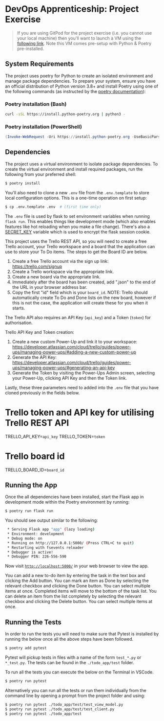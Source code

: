 # DevOps Apprenticeship: Project Exercise

> If you are using GitPod for the project exercise (i.e. you cannot use your local machine) then you'll want to launch a VM using the [following link](https://gitpod.io/#https://github.com/CorndelWithSoftwire/DevOps-Course-Starter). Note this VM comes pre-setup with Python & Poetry pre-installed.

## System Requirements

The project uses poetry for Python to create an isolated environment and manage package dependencies. To prepare your system, ensure you have an official distribution of Python version 3.8+ and install Poetry using one of the following commands (as instructed by the [poetry documentation](https://python-poetry.org/docs/#system-requirements)):

### Poetry installation (Bash)

```bash
curl -sSL https://install.python-poetry.org | python3 -
```

### Poetry installation (PowerShell)

```powershell
(Invoke-WebRequest -Uri https://install.python-poetry.org -UseBasicParsing).Content | py -
```

## Dependencies

The project uses a virtual environment to isolate package dependencies. To create the virtual environment and install required packages, run the following from your preferred shell:

```bash
$ poetry install
```

You'll also need to clone a new `.env` file from the `.env.template` to store local configuration options. This is a one-time operation on first setup:

```bash
$ cp .env.template .env  # (first time only)
```

The `.env` file is used by flask to set environment variables when running `flask run`. This enables things like development mode (which also enables features like hot reloading when you make a file change). There's also a [SECRET_KEY](https://flask.palletsprojects.com/en/1.1.x/config/#SECRET_KEY) variable which is used to encrypt the flask session cookie.

This project uses the Trello REST API, so you will need to create a free Trello account, your Trello workspace and a board that the application can use to store your To Do items. The steps to get the Board ID are below.
1. Create a free Trello account via the sign up link: https://trello.com/signup
2. Create a Trello workspace via the appropriate link.
3. Create a new board via the appropriate link.
4. Immediately after the board has been created, add ".json" to the end of the URL in your browser address bar.
5. Copy the first "id" field which is your `board_id`.
NOTE: Trello should automatically create To Do and Done lists on the new board, however if this is not the case, the application will create these for you when it starts.

The Trello API also requires an API Key (`api_key`) and a Token (`token`) for authorisation.

Trello API Key and Token creation: 
1. Create a new custom Power-Up and link it to your workspace: https://developer.atlassian.com/cloud/trello/guides/power-ups/managing-power-ups/#adding-a-new-custom-power-up
2. Generate the API Key: https://developer.atlassian.com/cloud/trello/guides/power-ups/managing-power-ups/#generating-an-api-key
3. Generate the Token by visiting the Power-Ups Admin screen, selecting your Power-Up, clicking API Key and then the Token link.

Lastly, these three parameters need to added into the  `.env` file that you have cloned previously in the fields below.

# Trello token and API key for utilising Trello REST API
TRELLO_API_KEY=`api_key`
TRELLO_TOKEN=`token`

# Trello board id
TRELLO_BOARD_ID=`board_id`

## Running the App

Once the all dependencies have been installed, start the Flask app in development mode within the Poetry environment by running:
```bash
$ poetry run flask run
```

You should see output similar to the following:
```bash
 * Serving Flask app "app" (lazy loading)
 * Environment: development
 * Debug mode: on
 * Running on http://127.0.0.1:5000/ (Press CTRL+C to quit)
 * Restarting with fsevents reloader
 * Debugger is active!
 * Debugger PIN: 226-556-590
```
Now visit [`http://localhost:5000/`](http://localhost:5000/) in your web browser to view the app.

You can add a new to-do item by entering the task in the text box and clicking the Add button.
You can mark an item as Done by selecting the relevant checkbox and clicking the Done button. You can select multiple items at once. Completed items will move to the bottom of the task list.
You can delete an item from the list completely by selecting the relevant checkbox and clicking the Delete button. You can select multiple items at once.

## Running the Tests
In order to run the tests you will need to make sure that Pytest is installed by running the below once all the above steps have been followed.
```bash
$ poetry add pytest
```
Pytest will pickup tests in files with a name of the form `test_*.py` or `*_test.py`. The tests can be found in the `./todo_app/test` folder.

To run all the tests you can execute the below on the Terminal in VSCode.
```bash
$ poetry run pytest
```
Alternatively you can run all the tests or run them individually from the command line by opening a prompt from the project folder and using:
```bash
$ poetry run pytest ./todo_app/test/test_view_model.py
$ poetry run pytest ./todo_app/test/test_client.py
$ poetry run pytest ./todo_app/test
```




